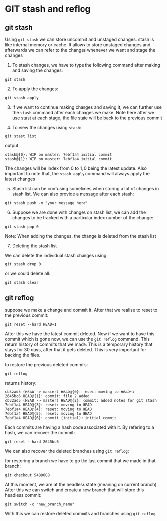 # GIT stash and reflog

## git stash

Using `git stash` we can store uncommit and unstaged changes. stash is like internal memory or cache. It allows to store unstaged changes and afterwards we can refer to the changes whenever we want and stage the changes

1. To stash changes, we have to type the following command after making and saving the changes:
```git
git stash
```
2. To apply the changes:
```git 
git stash apply
```
3. If we want to continue making changes and saving it, we can further use the `stash` command after each changes we make. Note here after we use stast at each stage, the file state will be back to the previous commit

4. To view the changes using `stash`:

```git
git stast list
```
output
```git
stash@{0}: WIP on master: 7ebf1a4 initial commit
stash@{1}: WIP on master: 7ebf1a4 initial commit
```
The changes will be index from 0 to 1, 0 being the latest update. Also important to note that, the `stash apply` command will always apply the latest changes

5. Stash list can be confusing sometimes when storing a lot of changes in stash list. We can also provide a message after each stash:

```git
git stash push -m "your message here"
```

6. Suppose we are done with changes on stash list, we can add the changes to be tracked with a particular index number of the change:

```git
git stash pop 0
```

Note: When adding the changes, the change is deleted from the stash list

7. Deleting the stash list

We can delete the individual stash changes using:
```git
git stash drop 0
```
or we could delete all:
```git 
git stash clear
```

## git reflog
suppose we make a change and commit it. After that we realise to reset to the previous commit:

```git
git reset --hard HEAD~1
```
After this we have the latest commit deleted. Now if we want to have this commit which is gone now, we can use the `git reflog` command. This return history of commits that we made. This is a temporary history that stays for 30 days, after that it gets deleted. This is very important for backing the files. 

to restore the previous deleted commits:
```git
git reflog
```
returns history:
```git
cb32ad5 (HEAD -> master) HEAD@{0}: reset: moving to HEAD~1
2645bc6 HEAD@{1}: commit: file 2 added
cb32ad5 (HEAD -> master) HEAD@{2}: commit: added notes for git stash
7ebf1a4 HEAD@{3}: reset: moving to HEAD
7ebf1a4 HEAD@{4}: reset: moving to HEAD
7ebf1a4 HEAD@{5}: reset: moving to HEAD
7ebf1a4 HEAD@{6}: commit (initial): initial commit
```
Each commits are having a hash code associated with it. By refering to a hash, we can recover the commit:

```git
git reset --hard 2645bc6
```

We can also recover the deleted branches using `git reflog`:

for restoring a branch we have to go the last commit that we made in that branch:

```git 
git checkout 5489688
```
At this moment, we are at the headless state (meaning on current branch)
After this we can switch and create a new branch that will store this headless commit:
```git
git switch -c "new_branch_name"
```
With this we can restore deleted commits and branches using `git reflog`